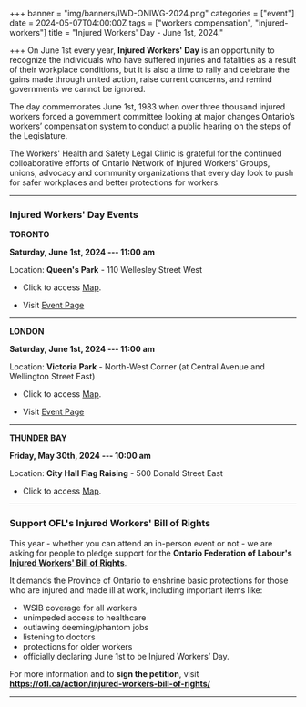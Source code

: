 +++
banner = "img/banners/IWD-ONIWG-2024.png"
categories = ["event"]
date = 2024-05-07T04:00:00Z
tags = ["workers compensation", "injured-workers"]
title = "Injured Workers' Day - June 1st, 2024."

+++
On June 1st every year, **Injured Workers' Day** is an opportunity to recognize the individuals who have suffered injuries and fatalities as a result of their workplace conditions, but it is also a time to rally and celebrate the gains made through united action, raise current concerns, and remind governments we cannot be ignored.

The day commemorates June 1st, 1983 when over three thousand injured workers forced a government committee looking at major changes Ontario’s workers’ compensation system to conduct a public hearing on the steps of the Legislature. 

The Workers' Health and Safety Legal Clinic is grateful for the continued colloaborative efforts of Ontario Network of Injured Workers' Groups, unions, advocacy and community organizations that every day look to push for safer workplaces and better protections for workers. 

---
### Injured Workers' Day Events

**TORONTO** 

**Saturday, June 1st, 2024 --- 11:00 am** 

Location:    **Queen's Park** - 110 Wellesley Street West 

* Click to access [Map](https://maps.app.goo.gl/vzBzRkVRFEEqF62A8).

* Visit [Event Page](https://www.facebook.com/events/779638540974408)

---

**LONDON** 

**Saturday, June 1st, 2024 --- 11:00 am**

Location:    **Victoria Park** - North-West Corner (at Central Avenue and Wellington Street East) 

* Click to access [Map](https://maps.app.goo.gl/AxXTMhtWTS4Ds72G9).

* Visit [Event Page](https://www.justice4workers.org/2024_06_01_injured_workers_day)

---

**THUNDER BAY** 

**Friday, May 30th, 2024 --- 10:00 am**

Location:    **City Hall Flag Raising** - 500 Donald Street East 

* Click to access [Map](https://maps.app.goo.gl/m3u2PvRM7pD9fWjL9).

---

### Support OFL's Injured Workers' Bill of Rights

This year - whether you can attend an in-person event or not - we are asking for people to pledge support for the **Ontario Federation of Labour's** [**Injured Workers' Bill of Rights**](https://ofl.ca/action/injured-workers-bill-of-rights/). 

It demands the Province of Ontario to enshrine basic protections for those who are injured and made ill at work, including important items like: 
* WSIB coverage for all workers
* unimpeded access to healthcare
* outlawing deeming/phantom jobs
* listening to doctors
* protections for older workers 
* officially declaring June 1st to be Injured Workers’ Day.

For more information and to **sign the petition**, visit **https://ofl.ca/action/injured-workers-bill-of-rights/**

---
